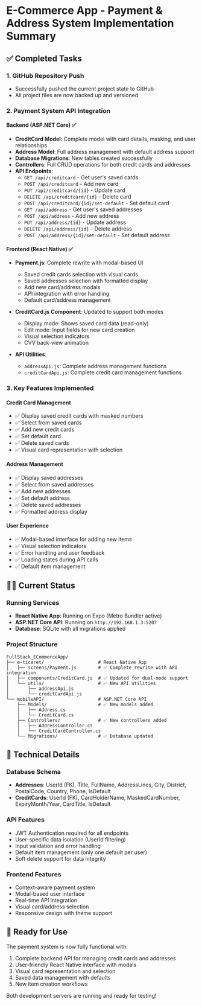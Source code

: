 # E-Commerce App - Payment & Address System Implementation Summary

## ✅ Completed Tasks

### 1. GitHub Repository Push
- Successfully pushed the current project state to GitHub
- All project files are now backed up and versioned

### 2. Payment System API Integration

#### Backend (ASP.NET Core) ✅
- **CreditCard Model**: Complete model with card details, masking, and user relationships
- **Address Model**: Full address management with default address support
- **Database Migrations**: New tables created successfully
- **Controllers**: Full CRUD operations for both credit cards and addresses
- **API Endpoints**:
  - `GET /api/creditcard` - Get user's saved cards
  - `POST /api/creditcard` - Add new card
  - `PUT /api/creditcard/{id}` - Update card
  - `DELETE /api/creditcard/{id}` - Delete card
  - `POST /api/creditcard/{id}/set-default` - Set default card
  - `GET /api/address` - Get user's saved addresses  
  - `POST /api/address` - Add new address
  - `PUT /api/address/{id}` - Update address
  - `DELETE /api/address/{id}` - Delete address
  - `POST /api/address/{id}/set-default` - Set default address

#### Frontend (React Native) ✅
- **Payment.js**: Complete rewrite with modal-based UI
  - Saved credit cards selection with visual cards
  - Saved addresses selection with formatted display
  - Add new card/address modals
  - API integration with error handling
  - Default card/address management
  
- **CreditCard.js Component**: Updated to support both modes
  - Display mode: Shows saved card data (read-only)
  - Edit mode: Input fields for new card creation
  - Visual selection indicators
  - CVV back-view animation
  
- **API Utilities**: 
  - `addressApi.js`: Complete address management functions
  - `creditCardApi.js`: Complete credit card management functions

### 3. Key Features Implemented

#### Credit Card Management
- ✅ Display saved credit cards with masked numbers
- ✅ Select from saved cards
- ✅ Add new credit cards
- ✅ Set default card
- ✅ Delete saved cards
- ✅ Visual card representation with selection

#### Address Management  
- ✅ Display saved addresses
- ✅ Select from saved addresses
- ✅ Add new addresses
- ✅ Set default address
- ✅ Delete saved addresses
- ✅ Formatted address display

#### User Experience
- ✅ Modal-based interface for adding new items
- ✅ Visual selection indicators
- ✅ Error handling and user feedback
- ✅ Loading states during API calls
- ✅ Default item management

## 🏃‍♂️ Current Status

### Running Services
- **React Native App**: Running on Expo (Metro Bundler active)
- **ASP.NET Core API**: Running on `http://192.168.1.3:5207`
- **Database**: SQLite with all migrations applied

### Project Structure
```
FullStack_ECommerceApp/
├── e-ticaret/                    # React Native App
│   ├── screens/Payment.js        # ✅ Complete rewrite with API integration
│   ├── components/CreditCard.js  # ✅ Updated for dual-mode support
│   └── utils/                    # ✅ New API utilities
│       ├── addressApi.js
│       └── creditCardApi.js
└── mobileAPI/                    # ASP.NET Core API
    ├── Models/                   # ✅ New models added
    │   ├── Address.cs
    │   └── CreditCard.cs
    ├── Controllers/              # ✅ New controllers added
    │   ├── AddressController.cs
    │   └── CreditCardController.cs
    └── Migrations/               # ✅ Database updated
```

## 🔧 Technical Details

### Database Schema
- **Addresses**: UserId (FK), Title, FullName, AddressLines, City, District, PostalCode, Country, Phone, IsDefault
- **CreditCards**: UserId (FK), CardHolderName, MaskedCardNumber, ExpiryMonth/Year, CardTitle, IsDefault

### API Features
- JWT Authentication required for all endpoints
- User-specific data isolation (UserId filtering)
- Input validation and error handling
- Default item management (only one default per user)
- Soft delete support for data integrity

### Frontend Features
- Context-aware payment system
- Modal-based user interface
- Real-time API integration
- Visual card/address selection
- Responsive design with theme support

## 🎯 Ready for Use

The payment system is now fully functional with:
1. Complete backend API for managing credit cards and addresses
2. User-friendly React Native interface with modals
3. Visual card representation and selection
4. Saved data management with defaults
5. New item creation workflows

Both development servers are running and ready for testing!
